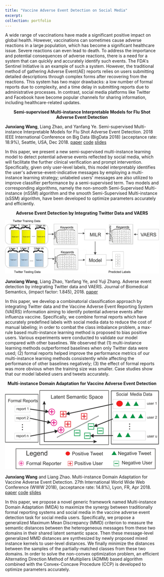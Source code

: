 ```yaml
---
title: "Vaccine Adverse Event Detection on Social Media"
excerpt:
collection: portfolio
---
```


A wide range of vaccinations have made a significant positive impact on global health. However, vaccinations can sometimes cause adverse reactions in a large population, which has become a significant healthcare issue. Severe reactions can even lead to death. To address the importance and potential consequences of adverse reactions, there is a need for a system that can quickly and accurately identify such events. The FDA's Sentinel Initiative is an example of such a system. However, the traditional method of gathering Adverse Event(AE) reports relies on users submitting detailed descriptions through complex forms after recovering from the reactions. This system has two major drawbacks: a low number of formal reports due to complexity, and a time delay in submitting reports due to administrative processes. In contrast, social media platforms like Twitter and Facebook have become popular channels for sharing information, including healthcare-related updates.

<p style="text-align: center;"><strong>Semi-supervised Multi-instance Interpretable Models for Flu Shot Adverse Event Detection</strong></p>

**Junxiang Wang**, Liang Zhao, and Yanfang Ye. Semi-supervised Multi-instance Interpretable Models for Flu Shot Adverse Event Detection. 2018 IEEE International Conference on Big Data (BigData 2018) (acceptance rate: 18.9%), Seattle, USA, Dec 2018. [paper](https://github.com/xianggebenben/Junxiang_Wang.github.io/blob/master/supplementary_material/BigData2018/nSSM.pdf) [code](https://github.com/xianggebenben/Junxiang_Wang.github.io/blob/master/supplementary_material/BigData2018/BigData2018.zip) [slides](https://github.com/xianggebenben/Junxiang_Wang.github.io/blob/master/supplementary_material/BigData2018/Semi-supervised%20Multi-instance%20Interpretable%20Models%20for%20Flu%20Shot%20Adverse%20Event%20Detection.pdf)

In this paper, we present a new semi-supervised multi-instance learning model to detect potential adverse events reflected by social media, which will facilitate the further clinical verification and prompt intervention. Specifically, given only  user-level labels, this model interpretably identifies the user's adverse-event-indicative messages by employing a multi-instance learning strategy; unlabeled users' messages are also utilized to improve classifier performance by a semi-supervised term. Two  models and corresponding   algorithms, namely the non-smooth Semi-Supervised Multi-instance (nSSM) algorithm and the smooth Semi-Supervised Multi-instance (sSSM) algorithm, have been developed to optimize parameters accurately and efficiently.


<p style="text-align: center;"><strong>Adverse Event Detection by Integrating Twitter Data and VAERS</strong></p>

![image info](https://raw.githubusercontent.com/xianggebenben/Junxiang_Wang.github.io/master/images/MILR.jpg)

**Junxiang Wang**, Liang Zhao, Yanfang Ye, and Yuji Zhang. Adverse event detection by integrating Twitter data and VAERS. Journal of Biomedical Semantics, (impact factor: 1.845), 2018. [paper](https://github.com/xianggebenben/Junxiang_Wang.github.io/blob/master/supplementary_material/JBMS2018/paper.pdf)

In this paper, we develop a combinatorial classification approach by integrating Twitter data and the Vaccine Adverse Event Reporting System (VAERS) information aiming to identify potential adverse events after influenza vaccine. Specifically, we combine formal reports which have accurately predefined labels with social media data to reduce the cost of manual labeling; in order to combat the class imbalance problem, a max-rule based multi-instance learning method is proposed to bias positive users. Various experiments were conducted to validate our model compared with other baselines. We observed that (1) multi-instance learning methods outperformed baselines when only Twitter data were used; (2) formal reports helped improve the performance metrics of our multi-instance learning methods consistently while affecting the performance of other baselines negatively; (3) the effect of formal reports was more obvious when the training size was smaller. Case studies show that our model labeled users and tweets accurately.

<p style="text-align: center;"><strong>Multi-instance Domain Adaptation for Vaccine Adverse Event Detection</strong></p>

![image info](https://raw.githubusercontent.com/xianggebenben/Junxiang_Wang.github.io/images/MIDA.png)

**Junxiang Wang** and Liang Zhao. Multi-instance Domain Adaptation for Vaccine Adverse Event Detection. 27th International World Wide Web Conference (WWW 2018), (acceptance rate: 14.8%), Lyon, FR, Apr 2018. [paper](https://github.com/xianggebenben/Junxiang_Wang.github.io/blob/master/supplementary_material/WWW2018/MIDA.pdf) [code](https://github.com/xianggebenben/Junxiang_Wang.github.io/blob/master/supplementary_material/WWW2018/MIDA.zip) [slides](https://github.com/xianggebenben/Junxiang_Wang.github.io/blob/master/supplementary_material/WWW2018/Multi-instance%20Domain%20Adaptation%20for%20Vaccine%20Adverse%20Event%20Detection_modified.pdf)

In this paper, we propose a novel generic framework named Multi-instance Domain Adaptation (MIDA) to maximize the synergy between  traditionally formal reporting systems and social media in the vaccine adverse event detection task for social media users. Specifically, we propose a generalized Maximum Mean Discrepancy (MMD) criterion to measure the semantic distances between the heterogeneous messages from these two domains in their shared latent semantic space. Then these message-level generalized MMD distances are synthesized by newly proposed mixed instance kernels to user-level distances. We finally minimize the distances between the samples of the partially-matched classes from these two domains. In order to solve the non-convex optimization problem, an efficient Alternating Direction Method of Multipliers (ADMM) based algorithm combined with the Convex-Concave Procedure (CCP) is developed to optimize parameters accurately.
